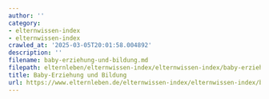 ```yaml
---
author: ''
category:
- elternwissen-index
- elternwissen-index
crawled_at: '2025-03-05T20:01:58.004892'
description: ''
filename: baby-erziehung-und-bildung.md
filepath: elternleben/elternwissen-index/elternwissen-index/baby-erziehung-und-bildung.md
title: Baby-Erziehung und Bildung
url: https://www.elternleben.de/elternwissen-index/elternwissen-index/baby-erziehung-und-bildung/
---
```




